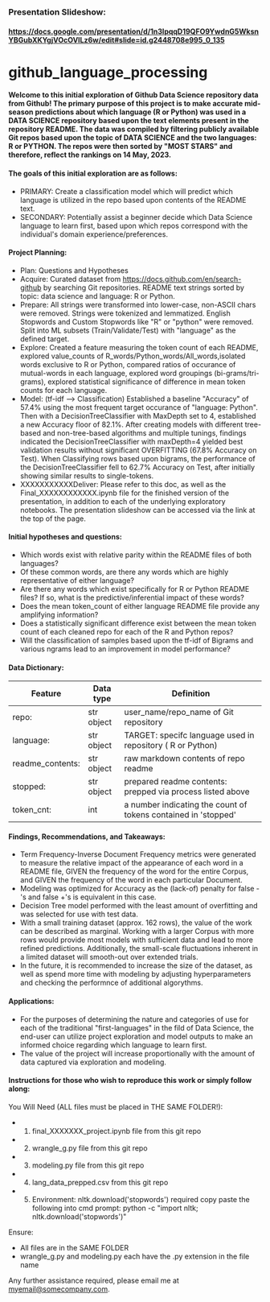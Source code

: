 ### Presentation Slideshow: 
#### https://docs.google.com/presentation/d/1n3lpqqD19QFO9YwdnG5WksnYBGubXKYgjVOcOVILz6w/edit#slide=id.g2448708e995_0_135

# github_language_processing

#### Welcome to this initial exploration of Github Data Science repository data from Github!  The primary purpose of this project is to make accurate mid-season predictions about which language (R or Python) was used in a DATA SCIENCE repository based upon the text elements present in the repository README. The data was compiled by filtering publicly available Git repos based upon the topic of DATA SCIENCE and the two languages: R or PYTHON.  The repos were then sorted by "MOST STARS" and therefore, reflect the rankings on 14 May, 2023.  

#### The goals of this initial exploration are as follows:
- PRIMARY: Create a classification model which will predict which language is utilized in the repo based upon contents of the README text.
- SECONDARY: Potentially assist a beginner decide which Data Science language to learn first, based upon which repos correspond with the individual's domain experience/preferences.

#### Project Planning:
- Plan: Questions and Hypotheses
- Acquire: Curated dataset from https://docs.github.com/en/search-github by searching Git repositories.  README text strings sorted by topic: data science and language: R or Python.
- Prepare: All strings were transformed into lower-case, non-ASCII chars were removed.  Strings were tokenized and lemmatized.  English Stopwords and Custom Stopwords like "R" or "python" were removed. Split into ML subsets (Train/Validate/Test) with "language" as the defined target.
- Explore: Created a feature measuring the token count of each README, explored value_counts of R_words/Python_words/All_words,isolated words exclusive to R or Python, compared ratios of occurance of mutual-words in each language, explored word groupings (bi-grams/tri-grams), explored statistical significance of difference in mean token counts for each language.
- Model: (tf-idf --> Classification) Established a baseline "Accuracy" of 57.4% using the most frequent target occurance of "language: Python".  Then with a DecisionTreeClassifier with MaxDepth set to 4, established a new Accuracy floor of 82.1%. After creating models with different tree-based and non-tree-based algorithms and multiple tunings, findings indicated the DecisionTreeClassifier with maxDepth=4 yielded best validation results without significant OVERFITTING (67.8% Accuracy on Test).  When Classifying rows based upon bigrams, the performance of the DecisionTreeClassifier fell to 62.7% Accuracy on Test, after initially showing similar results to single-tokens.
- XXXXXXXXXXXDeliver: Please refer to this doc, as well as the Final_XXXXXXXXXXXX.ipynb file for the finished version of the presentation, in addition to each of the underlying exploratory notebooks.  The presentation slideshow can be accessed via the link at the top of the page.

#### Initial hypotheses and questions:
* Which words exist with relative parity within the README files of both languages? 
* Of these common words, are there any words which are highly representative of either language? 
* Are there any words which exist specifically for R or Python README files?  If so, what is the predictive/inferential impact of these words?
* Does the mean token_count of either language README file provide any amplifying information? 
* Does a statistically significant difference exist between the mean token count of each cleaned repo for each of the R and Python repos? 
* Will the classification of samples based upon the tf-idf of Bigrams and various ngrams lead to an improvement in model performance?

#### Data Dictionary: 

|Feature |  Data type | Definition |
|---|---|---|
| repo: | str object | user_name/repo_name of Git repository |
| language: | str object | TARGET: specifc language used in repository ( R or Python) |
| readme_contents: | str object | raw markdown contents of repo readme |
| stopped: | str object | prepared readme contents: prepped via process listed above |
| token_cnt: | int | a number indicating the count of tokens contained in 'stopped' |

#### Findings, Recommendations, and Takeaways:

- Term Frequency-Inverse Document Frequency metrics were generated to measure the relative impact of the appearance of each word in a README file, GIVEN the frequency of the word for the entire Corpus, and GIVEN the frequency of the word in each particular Document.  
- Modeling was optimized for Accuracy as the (lack-of) penalty for false -'s and false +'s is equivalent in this case.
- Decision Tree model performed with the least amount of overfitting and was selected for use with test data. 
- With a small training dataset (approx. 162 rows), the value of the work can be described as marginal.  Working with a larger Corpus with more rows would provide most models with sufficient data and lead to more refined predictions.  Additionally, the small-scale fluctuations inherent in a limited dataset will smooth-out over extended trials.
- In the future, it is recommended to increase the size of the dataset, as well as spend more time with modeling by adjusting hyperparameters and checking the performnce of additional algorythms.

#### Applications:

- For the purposes of determining the nature and categories of use for each of the traditional "first-languages" in the fild of Data Science, the end-user can utilize project exploration and model outputs to make an informed choice regarding which language to learn first.
- The value of the project will increase proportionally with the amount of data captured via exploration and modeling.

#### Instructions for those who wish to reproduce this work or simply follow along:
You Will Need (ALL files must be placed in THE SAME FOLDER!):
- 1. final_XXXXXXX_project.ipynb file from this git repo
- 2. wrangle_g.py file from this git repo
- 3. modeling.py file from this git repo
- 4. lang_data_prepped.csv from this git repo
- 5. Environment: nltk.download('stopwords') required copy paste the following into cmd prompt: python -c "import nltk; nltk.download('stopwords')"

Ensure:
- All files are in the SAME FOLDER
- wrangle_g.py and modeling.py each have the .py extension in the file name

Any further assistance required, please email me at myemail@somecompany.com.

